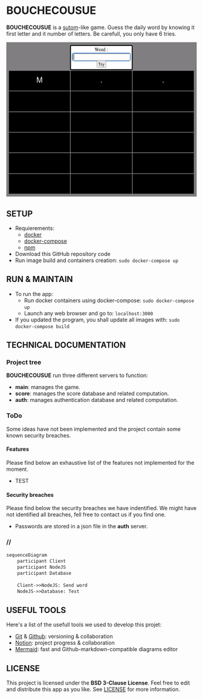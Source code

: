 # BOUCHECOUSUE
**BOUCHECOUSUE** is a [sutom]()-like game. Guess the daily word by knowing it first letter and it number of letters. Be carefull, you only have 6 tries.

<p align="center">
    <img src="imgs/game_example.gif" alt="Animated example of the game" />
</p>

## SETUP
- Requierements:
    - [docker](https://docs.docker.com/engine/install/)
    - [docker-compose](https://docs.docker.com/compose/install/)
    - [npm](https://www.npmjs.com/)
- Download this GitHub repository code
- Run image build and containers creation: `sudo docker-compose up`

## RUN & MAINTAIN
- To run the app:
    - Run docker containers using docker-compose: `sudo docker-compose up`
    - Launch any web browser and go to: `localhost:3000`
- If you updated the program, you shall update all images with: `sudo docker-compose build`

## TECHNICAL DOCUMENTATION
### Project tree
**BOUCHECOUSUE** run three different servers to function:
- **main**: manages the game.
- **score**: manages the score database and related computation.
- **auth**: manages authentication database and related computation.

### ToDo
Some ideas have not been implemented and the project contain some known security breaches.

#### Features
Please find below an exhaustive list of the features not implemented for the moment.
- TEST

#### Security breaches
Please find below the security breaches we have indentified. We might have not identified all breaches, fell free to contact us if you find one.
- Passwords are stored in a json file in the **auth** server.

### //
``` mermaid
sequenceDiagram
    participant Client
    participant NodeJS
    participant Database

    Client->>NodeJS: Send word
    NodeJS->>Database: Test
```

## USEFUL TOOLS
Here's a list of the usefull tools we used to develop this projet:
- [Git](https://git-scm.com/) & [Github](https://github.com/): versioning & collaboration
- [Notion](https://www.notion.so): project progress & collaboration
- [Mermaid](https://mermaid.live): fast and Github-markdown-compatible diagrams editor

## LICENSE
This project is licensed under the **BSD 3-Clause License**. Feel free to edit and distribute this app as you like.
See [LICENSE](https://github.com/alexisjapas/boucheCousue/blob/main/LICENSE) for more information.
